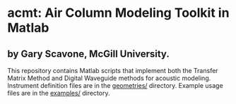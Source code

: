 # acmt: Air Column Modeling Toolkit in Matlab
## by Gary Scavone, McGill University.

This repository contains Matlab scripts that implement both the Transfer Matrix Method and Digital Waveguide methods for acoustic modeling. Instrument definition files are in the [geometries/](geometries) directory. Example usage files are in the [examples/](examples) directory.
